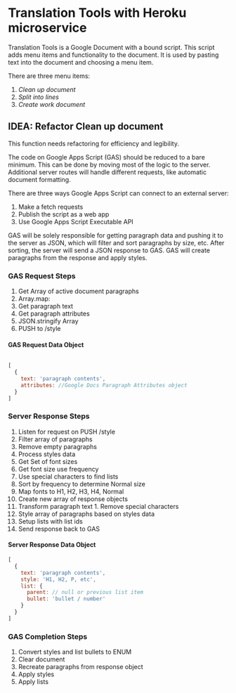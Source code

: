 # Translation Tools with Heroku microservice

Translation Tools is a Google Document with a bound script. This script adds menu items and functionality to the document. It is used by pasting text into the document and choosing a menu item.

There are three menu items:
1. _Clean up document_
1. _Split into lines_
1. _Create work document_

## IDEA: Refactor Clean up document

This function needs refactoring for efficiency and legibility.

The code on Google Apps Script (GAS) should be reduced to a bare minimum. This can be done by moving most of the logic to the server. Additional server routes will handle different requests, like automatic document formatting.

There are three ways Google Apps Script can connect to an external server:
1. Make a fetch requests
1. Publish the script as a web app
1. Use Google Apps Script Executable API

GAS will be solely responsible for getting paragraph data and pushing it to the server as JSON, which will filter and sort paragraphs by size, etc. After sorting, the server will send a JSON response to GAS. GAS will create paragraphs from the response and apply styles.

### GAS Request Steps
1. Get Array of active document paragraphs
1. Array.map:
  1. Get paragraph text
  1. Get paragraph attributes
1. JSON.stringify Array
1. PUSH to /style

#### GAS Request Data Object
```javascript

[
  {
    text: 'paragraph contents',
    attributes: //Google Docs Paragraph Attributes object
  }
]

```

### Server Response Steps
1. Listen for request on PUSH /style
1. Filter array of paragraphs
  1. Remove empty paragraphs
1. Process styles data
  1. Get Set of font sizes
  1. Get font size use frequency
  1. Use special characters to find lists
  1. Sort by frequency to determine Normal size
  1. Map fonts to H1, H2, H3, H4, Normal
1. Create new array of response objects
  1. Transform paragraph text
    1. Remove special characters
  1. Style array of paragraphs based on styles data
  1. Setup lists with list ids
1. Send response back to GAS

#### Server Response Data Object
```javascript
[
  {
    text: 'paragraph contents',
    style: 'H1, H2, P, etc',
    list: {
      parent: // null or previous list item
      bullet: 'bullet / number'
    }
  }
]
```

### GAS Completion Steps
1. Convert styles and list bullets to ENUM
1. Clear document
1. Recreate paragraphs from response object
  1. Apply styles
  1. Apply lists
